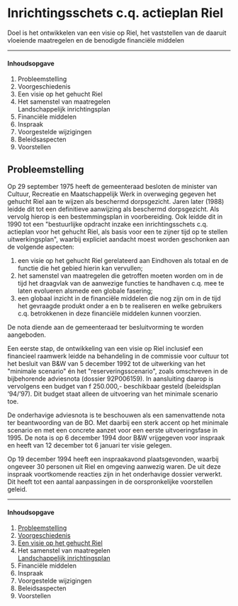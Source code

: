 # Inrichtingsschets c.q. actieplan Riel
Doel is het ontwikkelen van een visie op Riel, het vaststellen van de daaruit vloeiende maatregelen en de benodigde financiële middelen

---
#### Inhoudsopgave
1. Probleemstelling
2. Voorgeschiedenis
3. Een visie op het gehucht Riel
4. Het samenstel van maatregelen  
   Landschappelijk inrichtingsplan
5. Financiële middelen
6. Inspraak
7. Voorgestelde wijzigingen
8. Beleidsaspecten
9. Voorstellen

## Probleemstelling
Op 29 september 1975 heeft de gemeenteraad besloten de minister van Cultuur, Recreatie en Maatschappelijk Werk in overweging gegeven het gehucht Riel aan te wijzen als beschermd dorpsgezicht. Jaren later (1988) leidde dit tot een definitieve aanwijzing als beschermd dorpsgezicht. Als vervolg hierop is een bestemmingsplan in voorbereiding. Ook leidde dit in 1990 tot een "bestuurlijke opdracht inzake een inrichtingsschets c.q. actieplan voor het gehucht Riel, als basis voor een te zijner tijd op te stellen uitwerkingsplan", waarbij expliciet aandacht moest worden geschonken aan de volgende aspecten:

1. een visie op het gehucht Riel gerelateerd aan Eindhoven als totaal en de functie die het gebied hierin kan vervullen;
2. het samenstel van maatregelen die getroffen moeten worden om in de tijd het draagvlak van de aanwezige functies te handhaven c.q. mee te laten evolueren alsmede een globale fasering;
3. een globaal inzicht in de financiële middelen die nog zijn om in de tijd het gevraagde produkt onder a en b te realiseren en welke gebruikers c.q. betrokkenen in deze financiële middelen kunnen voorzien.

De nota diende aan de gemeenteraad ter besluitvorming te worden aangeboden.

Een eerste stap, de ontwikkeling van een visie op Riel inclusief een financieel raamwerk leidde na behandeling in de commissie voor cultuur tot het besluit van B&W van 5 december 1992 tot de uitwerking van het "minimale scenario" én het "reserveringsscenario", zoals omschreven in de bijbehorende adviesnota (dossier 92P006159). In aansluiting daarop is vervolgens een budget van f 250.000,- beschikbaar gesteld (beleidsplan ‘94/’97). Dit budget staat alleen de uitvoering van het minimale scenario toe.

De onderhavige adviesnota is te beschouwen als een samenvattende nota ter beantwoording van de BO. Met daarbij een sterk accent op het minimale scenario en met een concrete aanzet voor een eerste uitvoeringsfase in 1995. De nota is op 6 december 1994 door B&W vrijgegeven voor inspraak en heeft van 12 december tot 6 januari ter visie gelegen.

Op 19 december 1994 heeft een inspraakavond plaatsgevonden, waarbij ongeveer 30 personen uit Riel en omgeving aanwezig waren. De uit deze inspraak voortkomende reacties zijn in het onderhavige dossier verwerkt. Dit heeft tot een aantal aanpassingen in de oorspronkelijke voorstellen geleid.

---
#### Inhoudsopgave
1. [Probleemstelling](index#probleemstelling)
2. [Voorgeschiedenis](2.voorgeschiedenis)
3. [Een visie op het gehucht Riel](3.visie)
4. Het samenstel van maatregelen  
   [Landschappelijk inrichtingsplan](4.inrichtingsplan)
5. Financiële middelen
6. Inspraak
7. Voorgestelde wijzigingen
8. Beleidsaspecten
9. Voorstellen
